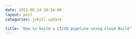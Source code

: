 ```yaml
---
date: 2021-05-24 20:34:00
layout: post
categories: jekyll update

title: "How to build a CI/CD pipeline using Cloud Build"
---
```


